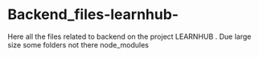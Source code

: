 # Backend_files-learnhub-
Here all the files related to backend on the project LEARNHUB . Due large size some folders not there node_modules

